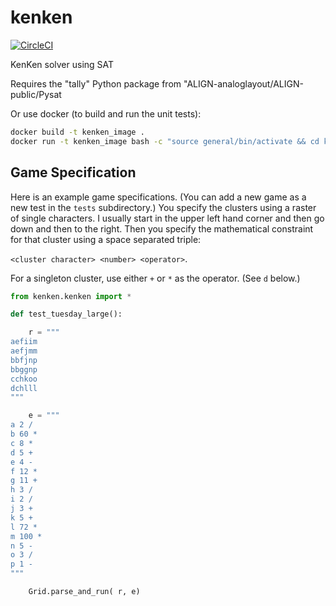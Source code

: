 # kenken
[![CircleCI](https://circleci.com/gh/stevenmburns/kenken.svg?style=svg)](https://circleci.com/gh/stevenmburns/kenken)

KenKen solver using SAT

Requires the "tally" Python package from "ALIGN-analoglayout/ALIGN-public/Pysat

Or use docker (to build and run the unit tests):
```bash
docker build -t kenken_image .
docker run -t kenken_image bash -c "source general/bin/activate && cd kenken && python setup.py test"
```

## Game Specification
Here is an example game specifications. (You can add a new game as a new test in the `tests` subdirectory.)
You specify the clusters using a raster of single characters.
I usually start in the upper left hand corner and then go down and then to the right.
Then you specify the mathematical constraint for that cluster using a space separated triple:

`<cluster character> <number> <operator>`. 

For a singleton cluster, use either `+` or `*` as the operator. (See `d` below.)
```python
from kenken.kenken import *

def test_tuesday_large():

    r = """
aefiim
aefjmm
bbfjnp
bbggnp
cchkoo
dchlll
"""

    e = """
a 2 /
b 60 *
c 8 *
d 5 +
e 4 -
f 12 *
g 11 +
h 3 /
i 2 /
j 3 +
k 5 +
l 72 *
m 100 *
n 5 -
o 3 /
p 1 -
"""

    Grid.parse_and_run( r, e)
```
